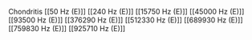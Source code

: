 Chondritis
[[50 Hz (E)]]
[[240 Hz (E)]]
[[15750 Hz (E)]]
[[45000 Hz (E)]]
[[93500 Hz (E)]]
[[376290 Hz (E)]]
[[512330 Hz (E)]]
[[689930 Hz (E)]]
[[759830 Hz (E)]]
[[925710 Hz (E)]]